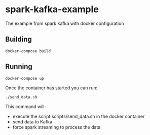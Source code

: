 # spark-kafka-example
The example from spark kafka with docker configuration

## Building

```docker-compose build```

## Running

```docker-compose up```

Once the container has started you can run:

```
./send_data.sh
```

This command will:
- execute the script scripts/send_data.sh in the docker container
- send data to Kafka
- force spark streaming to process the data
